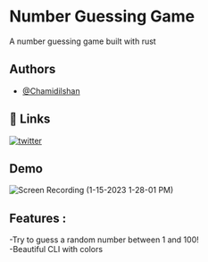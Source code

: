 # Number Guessing Game

A number guessing game built with rust
## Authors
- [@Chamidilshan](https://www.github.com/Chamidilshan)


## 🔗 Links
[![twitter](https://img.shields.io/badge/twitter-1DA1F2?style=for-the-badge&logo=twitter&logoColor=white)](https://twitter.com/saxa58)


## Demo
![Screen Recording (1-15-2023 1-28-01 PM)](https://user-images.githubusercontent.com/89196733/212529703-91aa3737-c1d2-431a-b1e3-5f14aef9f801.gif)


## Features :
-Try to guess a random number between 1 and 100!             
-Beautiful CLI with colors


